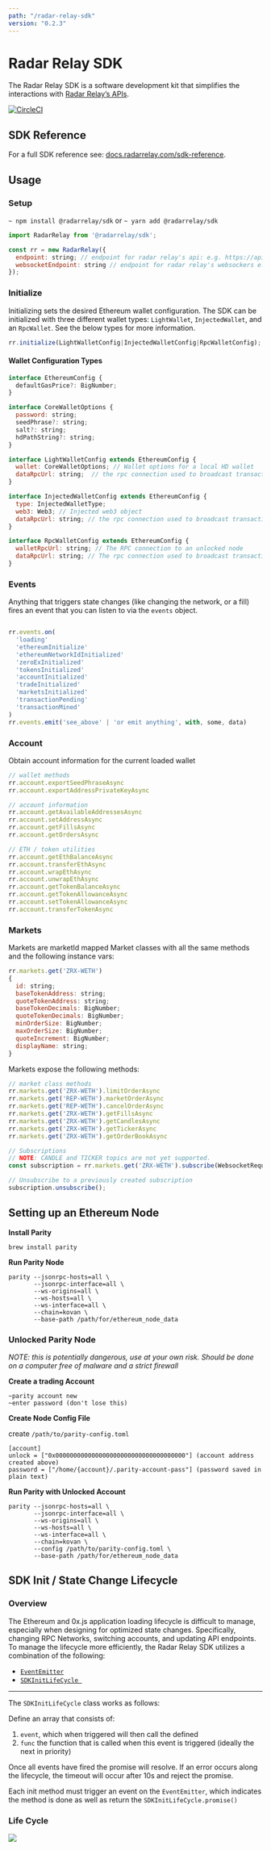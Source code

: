 ```yaml
---
path: "/radar-relay-sdk"
version: "0.2.3"
---
```


# Radar Relay SDK

The Radar Relay SDK is a software development kit that simplifies the interactions with [Radar Relay’s APIs](https://docs.radarrelay.com).

[![CircleCI](https://circleci.com/gh/RadarRelay/radar-relay-sdk/tree/beta.svg?style=svg&circle-token=5455f6ae9c40e32054b1b54c6caec01af6806754)](https://circleci.com/gh/RadarRelay/radar-relay-sdk/tree/beta)

## SDK Reference
For a full SDK reference see: [docs.radarrelay.com/sdk-reference](https://docs.radarrelay.com/sdk-reference).

## Usage

### Setup
`~ npm install @radarrelay/sdk` or `~ yarn add @radarrelay/sdk`

```javascript
import RadarRelay from '@radarrelay/sdk';

const rr = new RadarRelay({
  endpoint: string; // endpoint for radar relay's api: e.g. https://api.radarrelay.com/v0
  websocketEndpoint: string // endpoint for radar relay's websockers e.g. wss://ws.radarrelay.com
});
```

### Initialize
Initializing sets the desired Ethereum wallet configuration. The SDK can be initialized with three different wallet types: `LightWallet`, `InjectedWallet`, and an `RpcWallet`. See the below types for more information.

```javascript
rr.initialize(LightWalletConfig|InjectedWalletConfig|RpcWalletConfig); 
```

#### Wallet Configuration Types


```javascript 
interface EthereumConfig {
  defaultGasPrice?: BigNumber;
}
```

```javascript 
interface CoreWalletOptions {
  password: string;
  seedPhrase?: string;
  salt?: string;
  hdPathString?: string;
}
```

```javascript 
interface LightWalletConfig extends EthereumConfig {
  wallet: CoreWalletOptions; // Wallet options for a local HD wallet
  dataRpcUrl: string;  // the rpc connection used to broadcast transactions and retreive Ethereum chain state
}
```

```javascript 
interface InjectedWalletConfig extends EthereumConfig {
  type: InjectedWalletType;
  web3: Web3; // Injected web3 object
  dataRpcUrl: string; // the rpc connection used to broadcast transactions and retreive Ethereum chain state
}
```

```javascript 
interface RpcWalletConfig extends EthereumConfig {
  walletRpcUrl: string; // The RPC connection to an unlocked node
  dataRpcUrl: string; // The rpc connection used to broadcast transactions and retreive Ethereum chain state
}
```



### Events
Anything that triggers state changes (like changing the network, or a fill)
fires an event that you can listen to via the `events` object.

```javascript

rr.events.on(
  'loading'
  'ethereumInitialize'
  'ethereumNetworkIdInitialized' 
  'zeroExInitialized'
  'tokensInitialized'
  'accountInitialized'
  'tradeInitialized'
  'marketsInitialized'
  'transactionPending'
  'transactionMined'
)
rr.events.emit('see_above' | 'or emit anything', with, some, data)
```

### Account
Obtain account information for the current loaded wallet

```javascript
// wallet methods
rr.account.exportSeedPhraseAsync
rr.account.exportAddressPrivateKeyAsync

// account information
rr.account.getAvailableAddressesAsync
rr.account.setAddressAsync
rr.account.getFillsAsync
rr.account.getOrdersAsync

// ETH / token utilities
rr.account.getEthBalanceAsync
rr.account.transferEthAsync
rr.account.wrapEthAsync
rr.account.unwrapEthAsync
rr.account.getTokenBalanceAsync
rr.account.getTokenAllowanceAsync
rr.account.setTokenAllowanceAsync
rr.account.transferTokenAsync
```
### Markets
Markets are marketId mapped Market classes with all 
the same methods and the following instance vars:

```javascript
rr.markets.get('ZRX-WETH') 
{
  id: string;
  baseTokenAddress: string;
  quoteTokenAddress: string;
  baseTokenDecimals: BigNumber;
  quoteTokenDecimals: BigNumber;
  minOrderSize: BigNumber;
  maxOrderSize: BigNumber;
  quoteIncrement: BigNumber;
  displayName: string;
}
```

Markets expose the following methods:

```javascript
// market class methods
rr.markets.get('ZRX-WETH').limitOrderAsync
rr.markets.get('REP-WETH').marketOrderAsync
rr.markets.get('REP-WETH').cancelOrderAsync
rr.markets.get('ZRX-WETH').getFillsAsync
rr.markets.get('ZRX-WETH').getCandlesAsync
rr.markets.get('ZRX-WETH').getTickerAsync
rr.markets.get('ZRX-WETH').getOrderBookAsync

// Subscriptions
// NOTE: CANDLE and TICKER topics are not yet supported.
const subscription = rr.markets.get('ZRX-WETH').subscribe(WebsocketRequestTopic.BOOK, handlerFunction);

// Unsubscribe to a previously created subscription
subscription.unsubscribe();

```

## Setting up an Ethereum Node

**Install Parity**

```
brew install parity
```

**Run Parity Node**
```
parity --jsonrpc-hosts=all \
       --jsonrpc-interface=all \
       --ws-origins=all \
       --ws-hosts=all \
       --ws-interface=all \
       --chain=kovan \
       --base-path /path/for/ethereum_node_data
```

### Unlocked Parity Node

_NOTE: this is potentially dangerous, use at your own risk. Should be done on a computer free of malware and a strict firewall_

**Create a trading Account**

```
~parity account new
~enter password (don't lose this)
```

**Create Node Config File**

create `/path/to/parity-config.toml`

```
[account]
unlock = ["0x000000000000000000000000000000000000"] (account address created above)
password = ["/home/{account}/.parity-account-pass"] (password saved in plain text)
```

**Run Parity with Unlocked Account**

```
parity --jsonrpc-hosts=all \
       --jsonrpc-interface=all \
       --ws-origins=all \
       --ws-hosts=all \
       --ws-interface=all \
       --chain=kovan \
       --config /path/to/parity-config.toml \
       --base-path /path/for/ethereum_node_data
```

## SDK Init / State Change Lifecycle

### Overview

The Ethereum and 0x.js application loading lifecycle is difficult to manage, especially when designing for optimized state changes. Specifically, changing RPC Networks, switching accounts, and updating API endpoints. To manage the lifecycle more efficiently, the Radar Relay SDK utilizes a combination of the following:

* [`EventEmitter`](https://nodejs.org/api/events.html)
* [`SDKInitLifeCycle `](https://github.com/RadarRelay/radar-relay-sdk/blob/beta/src/sdk-init-lifecycle.ts)

--- 

The `SDKInitLifeCycle` class works as follows:

Define an array that consists of: 

   1. `event`, which when triggered will then call the defined
   2. `func` the function that is called when this event is triggered (ideally the next in priority)

Once all events have fired the promise will resolve. If an error occurs along the lifecycle, the timeout will occur after 10s and reject the promise.

Each init method must trigger an event on the `EventEmitter`, which indicates the method is done as well as return the `SDKInitLifeCycle.promise()`

### Life Cycle

![](https://docs.google.com/drawings/d/e/2PACX-1vS-ZE8iqFN6qm9iY_pqtJfElw2iwR-THeM1MuUYCH4H_9uAMAOv1ogEt72f0SuEZFB6tnfd4hm7NGuo/pub?w=929&h=580)
